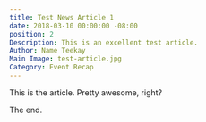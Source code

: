 ```yaml
---
title: Test News Article 1
date: 2018-03-10 00:00:00 -08:00
position: 2
Description: This is an excellent test article.
Author: Name Teekay
Main Image: test-article.jpg
Category: Event Recap
---
```


This is the article. Pretty awesome, right?

The end.
